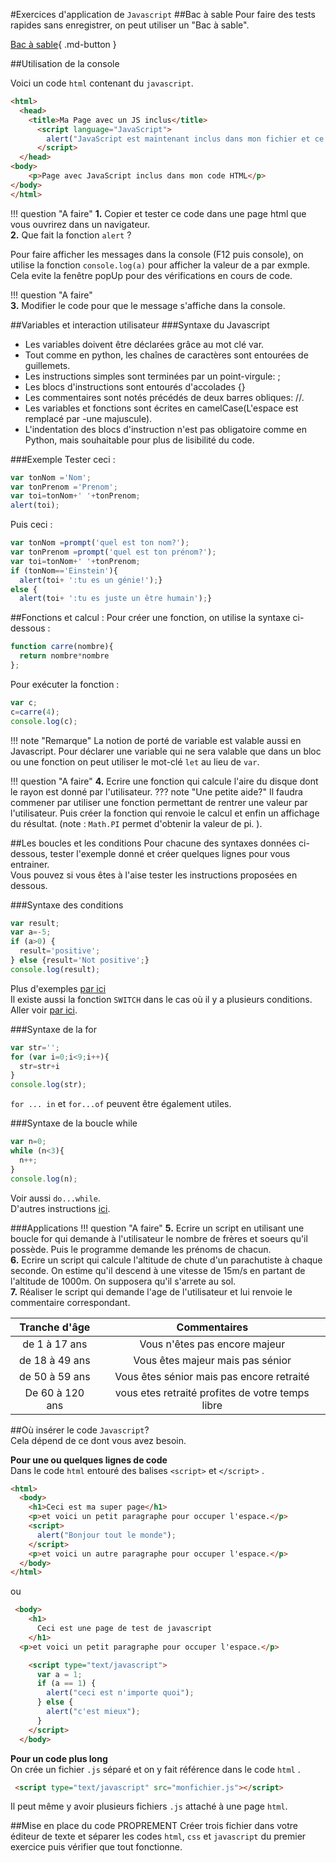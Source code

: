 #Exercices d'application de `Javascript`
##Bac à sable
Pour faire des tests rapides sans enregistrer, on peut utiliser un "Bac à sable".

[Bac à sable](http://jsbin.com/wuqevezoku/edit?html,js,console){ .md-button }

##Utilisation de la console

Voici un code `html` contenant du `javascript`.

```html
<html>
  <head>
    <title>Ma Page avec un JS inclus</title>
      <script language="JavaScript">
        alert("JavaScript est maintenant inclus dans mon fichier et ce message s'affiche dans une fenêtre d'alerte");
      </script>
  </head>
<body>
    <p>Page avec JavaScript inclus dans mon code HTML</p>
</body>
</html>

```

!!! question "A faire"
    **1.** Copier et tester ce code dans une page html que vous ouvrirez dans un navigateur.  
    **2.** Que fait la fonction `alert` ? 

Pour faire afficher les messages dans la console (F12 puis console), on utilise la fonction `console.log(a)` pour afficher la valeur de a par exmple. Cela evite la fenêtre popUp pour des vérifications en cours de code.  

!!! question "A faire"  
    **3.** Modifier le code pour que le message s'affiche dans la console.  

##Variables et interaction utilisateur
###Syntaxe du Javascript

- Les variables doivent être déclarées grâce au mot clé var.  
- Tout comme en python, les chaînes de caractères sont entourées de guillemets.  
- Les instructions simples sont terminées par un point-virgule: ;   
- Les blocs d'instructions sont entourés d'accolades {}  
- Les commentaires sont notés précédés de deux barres obliques: //.  
- Les variables et fonctions sont écrites en camelCase(L'espace est remplacé par -une majuscule).  
- L'indentation des blocs d'instruction n'est pas obligatoire comme en Python, mais souhaitable pour plus de lisibilité du code.  

###Exemple
Tester ceci :  
```js
var tonNom ='Nom';
var tonPrenom ='Prenom';
var toi=tonNom+' '+tonPrenom;
alert(toi);
```

Puis ceci :  
```js
var tonNom =prompt('quel est ton nom?');
var tonPrenom =prompt('quel est ton prénom?');
var toi=tonNom+' '+tonPrenom;
if (tonNom=='Einstein'){  
  alert(toi+ ':tu es un génie!');}
else {
  alert(toi+ ':tu es juste un être humain');} 
```

##Fonctions et calcul :
Pour créer une fonction, on utilise la syntaxe ci-dessous :  
```js
function carre(nombre){
  return nombre*nombre
};
```
Pour exécuter la fonction :  
```js
var c;
c=carre(4);
console.log(c);
```
!!! note "Remarque"
    La notion de porté de variable est valable aussi en Javascript. Pour déclarer une variable qui ne sera valable que dans un bloc ou une fonction on peut utiliser le mot-clé `let` au lieu de `var`. 


!!! question "A faire"
    **4.** Ecrire une fonction qui calcule l'aire du disque dont le rayon est donné par l'utilisateur.
    ??? note "Une petite aide?"
          Il faudra commener par utiliser une fonction permettant de rentrer une valeur par l'utilisateur. Puis créer la fonction qui renvoie le calcul et enfin un affichage du résultat. (note : `Math.PI` permet d'obtenir la valeur de pi. ).

##Les boucles et les conditions
Pour chacune des syntaxes données ci-dessous, tester l'exemple donné et créer quelques lignes pour vous entrainer.  
Vous pouvez si vous êtes à l'aise tester les instructions proposées en dessous.  

###Syntaxe des conditions
```js
var result;
var a=-5;
if (a>0) {
  result='positive';
} else {result='Not positive';}
console.log(result);
```
Plus d'exemples [par ici](https://developer.mozilla.org/fr/docs/Web/JavaScript/Reference/Statements/if...else)  
Il existe aussi la fonction `SWITCH` dans le cas où il y a plusieurs conditions. Aller voir  [par ici](https://developer.mozilla.org/fr/docs/Web/JavaScript/Reference/Statements/switch).  

###Syntaxe de la for
```js
var str='';
for (var i=0;i<9;i++){
  str=str+i
}
console.log(str);
```
`for ... in` et `for...of` peuvent être également utiles.  

###Syntaxe de la boucle while
```js
var n=0;
while (n<3){
  n++;
}
console.log(n);
```
Voir aussi `do...while`.  
D'autres instructions [ici](https://developer.mozilla.org/fr/docs/Web/JavaScript/Reference/Statements).  

###Applications
!!! question "A faire"
    **5.** Ecrire un script en utilisant une boucle for qui demande à l'utilisateur le nombre de frères et soeurs qu'il possède. Puis le programme demande les prénoms de chacun.  
    **6.** Ecrire un script qui calcule l'altitude de chute d'un parachutiste à chaque seconde. On estime qu'il descend à une vitesse de 15m/s en partant de l'altitude de 1000m. On supposera qu'il s'arrete au sol.  
    **7.** Réaliser le script qui demande l'age de l'utilisateur et lui renvoie le commentaire correspondant.  


|Tranche d'âge|Commentaires|  
|:-----------:|:----------:|  
|de 1 à 17 ans|Vous n'êtes pas encore majeur|  
|de 18 à 49 ans|Vous êtes majeur mais pas sénior|  
|de 50 à 59 ans|Vous êtes sénior mais pas encore retraité|  
|De 60 à 120 ans|vous etes retraité profites de votre temps libre|  

##Où insérer le code `Javascript`?  
Cela dépend de ce dont vous avez besoin.  

**Pour une ou quelques lignes de code**  
Dans le code `html` entouré des balises `<script>` et `</script>` .  
```html
<html>
  <body>
    <h1>Ceci est ma super page</h1>
    <p>et voici un petit paragraphe pour occuper l'espace.</p>
    <script>
      alert("Bonjour tout le monde"); 
    </script>
    <p>et voici un autre paragraphe pour occuper l'espace.</p>
  </body>
</html>
```
ou  
```html
 <body>
    <h1>
      Ceci est une page de test de javascript
    </h1>
  <p>et voici un petit paragraphe pour occuper l'espace.</p>

    <script type="text/javascript">
      var a = 1;
      if (a == 1) {
        alert("ceci est n'importe quoi");
      } else {
        alert("c'est mieux");
      }
    </script>
  </body>
```

**Pour un code plus long**  
On crée un fichier `.js` séparé et on y fait référence dans le code `html` .

```html
 <script type="text/javascript" src="monfichier.js"></script>
```

Il peut même y avoir plusieurs fichiers `.js` attaché à une page `html`.  

##Mise en place du code PROPREMENT 
Créer trois fichier dans votre éditeur de texte et séparer les codes `html`, `css` et `javascript` du premier exercice puis vérifier que tout fonctionne.



